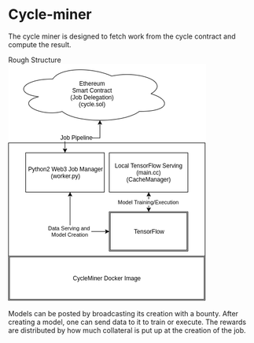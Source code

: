 # Cycle-miner

The cycle miner is designed to fetch work from the cycle contract and compute the result. 


Rough Structure
![structure diagram](http://raw.githubusercontent.com/d-jo/cycle-miner/master/structure.png)


Models can be posted by broadcasting its creation with a bounty. After creating a model, one can send data to it to train or execute. The rewards are distributed by how much collateral is put up at the creation of the job. 

